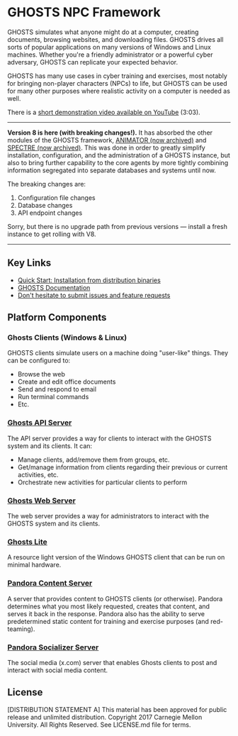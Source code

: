 # GHOSTS NPC Framework

GHOSTS simulates what anyone might do at a computer, creating documents, browsing websites, and downloading files. GHOSTS drives all sorts of popular applications on many versions of Windows and Linux machines. Whether you're a friendly administrator or a powerful cyber adversary, GHOSTS can replicate your expected behavior.

GHOSTS has many use cases in cyber training and exercises, most notably for bringing non-player characters (NPCs) to life, but GHOSTS can be used for many other purposes where realistic activity on a computer is needed as well.

There is a [short demonstration video available on YouTube](https://www.youtube.com/watch?v=EkwK-cqwjjA) (3:03).

---

**Version 8 is here (with breaking changes!).** It has absorbed the other modules of the GHOSTS framework, [ANIMATOR (now archived)](https://github.com/cmu-sei/GHOSTS-ANIMATOR) and [SPECTRE (now archived)](https://github.com/cmu-sei/GHOSTS-SPECTRE). This was done in order to greatly simplify installation, configuration, and the administration of a GHOSTS instance, but also to bring further capability to the core agents by more tightly combining information segregated into separate databases and systems until now.

The breaking changes are:

1. Configuration file changes
2. Database changes
3. API endpoint changes

Sorry, but there is no upgrade path from previous versions — install a fresh instance to get rolling with V8.

---

## Key Links

- [Quick Start: Installation from distribution binaries](https://cmu-sei.github.io/GHOSTS/quickstart/)
- [GHOSTS Documentation](https://cmu-sei.github.io/GHOSTS/)
- [Don't hesitate to submit issues and feature requests](https://github.com/cmu-sei/GHOSTS/issues)

## Platform Components

### Ghosts Clients (Windows & Linux)

GHOSTS clients simulate users on a machine doing "user-like" things. They can be configured to:

- Browse the web
- Create and edit office documents
- Send and respond to email
- Run terminal commands
- Etc.

### [Ghosts API Server](src/Ghosts.API/)

The API server provides a way for clients to interact with the GHOSTS system and its clients. It can:

- Manage clients, add/remove them from groups, etc.
- Get/manage information from clients regarding their previous or current activities, etc.
- Orchestrate new activities for particular clients to perform

### [Ghosts Web Server](src/ghosts.ui/README.md)

The web server provides a way for administrators to interact with the GHOSTS system and its clients.

### [Ghosts Lite](src/Ghosts.Client.Lite/)

A resource light version of the Windows GHOSTS client that can be run on minimal hardware.

### [Pandora Content Server](src/ghosts.pandora/)

A server that provides content to GHOSTS clients (or otherwise). Pandora determines what you most likely requested, creates that content, and serves it back in the response. Pandora also has the ability to serve predetermined static content for training and exercise purposes (and red-teaming).

### [Pandora Socializer Server](src/ghosts.pandora.socializer/)

The social media (x.com) server that enables Ghosts clients to post and interact with social media content.

## License

[DISTRIBUTION STATEMENT A] This material has been approved for public release and unlimited distribution.
Copyright 2017 Carnegie Mellon University. All Rights Reserved. See LICENSE.md file for terms.
